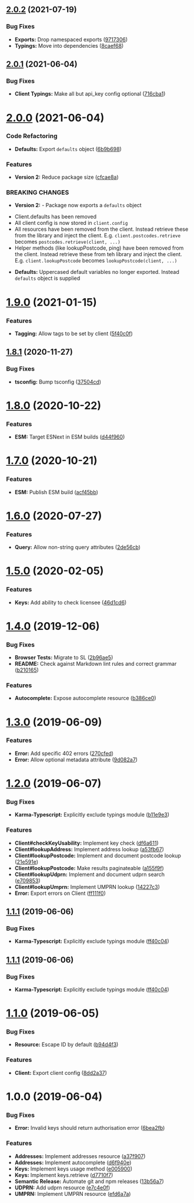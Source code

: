 ## [2.0.2](https://github.com/ideal-postcodes/core-interface/compare/2.0.1...2.0.2) (2021-07-19)


### Bug Fixes

* **Exports:** Drop namespaced exports ([9717306](https://github.com/ideal-postcodes/core-interface/commit/9717306545d6f61cd15ad7ea313727b3f3fd0446))
* **Typings:** Move into dependencies ([8caef68](https://github.com/ideal-postcodes/core-interface/commit/8caef684af0fbfdcc705efc541625d1b55ac3f21))

## [2.0.1](https://github.com/ideal-postcodes/core-interface/compare/2.0.0...2.0.1) (2021-06-04)


### Bug Fixes

* **Client Typings:** Make all but api_key config optional ([716cba1](https://github.com/ideal-postcodes/core-interface/commit/716cba155e4091450abfa82129ac938d61a32edd))

# [2.0.0](https://github.com/ideal-postcodes/core-interface/compare/1.9.0...2.0.0) (2021-06-04)


### Code Refactoring

* **Defaults:** Export `defaults` object ([6b9b698](https://github.com/ideal-postcodes/core-interface/commit/6b9b6981abd517061621436a2afef0f4f62cddb7))


### Features

* **Version 2:** Reduce package size ([cfcae8a](https://github.com/ideal-postcodes/core-interface/commit/cfcae8a7087708820ec0ca1b2d97df3dabd056f5))


### BREAKING CHANGES

* **Version 2:** - Package now exports a `defaults` object
- Client.defaults has been removed
- All client config is now stored in `client.config`
- All resources have been removed from the client. Instead retrieve
these from the library and inject the client. E.g.
`client.postcodes.retrieve` becomes `postcodes.retrieve(client, ...)`
- Helper methods (like lookupPostcode, ping) have been removed from the client.
Instead retrieve these from teh library and inject the client. E.g.
`client.lookupPostcode` becomes `lookupPostcode(client, ...)`
* **Defaults:** Uppercased default variables no longer exported.
Instead `defaults` object is supplied

# [1.9.0](https://github.com/ideal-postcodes/core-interface/compare/1.8.1...1.9.0) (2021-01-15)


### Features

* **Tagging:** Allow tags to be set by client ([5f40c0f](https://github.com/ideal-postcodes/core-interface/commit/5f40c0f98c8a19b46525d0c29aa9e37a339cf747))

## [1.8.1](https://github.com/ideal-postcodes/core-interface/compare/1.8.0...1.8.1) (2020-11-27)


### Bug Fixes

* **tsconfig:** Bump tsconfig ([37504cd](https://github.com/ideal-postcodes/core-interface/commit/37504cdc2e4ecf6a610d672bce60cfdbb61a2e86))

# [1.8.0](https://github.com/ideal-postcodes/core-interface/compare/1.7.0...1.8.0) (2020-10-22)


### Features

* **ESM:** Target ESNext in ESM builds ([d44f960](https://github.com/ideal-postcodes/core-interface/commit/d44f960b314a89881b6afd67f9c8f44cc0a7621a))

# [1.7.0](https://github.com/ideal-postcodes/core-interface/compare/1.6.0...1.7.0) (2020-10-21)


### Features

* **ESM:** Publish ESM build ([acf45bb](https://github.com/ideal-postcodes/core-interface/commit/acf45bbac2f4f0b3872115289e1d35071991abae))

# [1.6.0](https://github.com/ideal-postcodes/core-interface/compare/1.5.0...1.6.0) (2020-07-27)


### Features

* **Query:** Allow non-string query attributes ([2de56cb](https://github.com/ideal-postcodes/core-interface/commit/2de56cb1905e04b6376e5a2a4dc52a9b65aff7be))

# [1.5.0](https://github.com/ideal-postcodes/core-interface/compare/1.4.0...1.5.0) (2020-02-05)


### Features

* **Keys:** Add ability to check licensee ([46d1cd6](https://github.com/ideal-postcodes/core-interface/commit/46d1cd63894d37f727ade827cb1a273fab3e3cf8))

# [1.4.0](https://github.com/ideal-postcodes/core-interface/compare/1.3.0...1.4.0) (2019-12-06)


### Bug Fixes

* **Browser Tests:** Migrate to SL ([2b96ae5](https://github.com/ideal-postcodes/core-interface/commit/2b96ae5))
* **README:** Check against Markdown lint rules and correct grammar ([b210165](https://github.com/ideal-postcodes/core-interface/commit/b210165))


### Features

* **Autocomplete:** Expose autocomplete resource ([b386ce0](https://github.com/ideal-postcodes/core-interface/commit/b386ce0))

# [1.3.0](https://github.com/ideal-postcodes/core-interface/compare/1.2.0...1.3.0) (2019-06-09)


### Features

* **Error:** Add specific 402 errors ([270cfed](https://github.com/ideal-postcodes/core-interface/commit/270cfed))
* **Error:** Allow optional metadata attribute ([9d082a7](https://github.com/ideal-postcodes/core-interface/commit/9d082a7))

# [1.2.0](https://github.com/ideal-postcodes/core-interface/compare/1.1.1...1.2.0) (2019-06-07)


### Bug Fixes

* **Karma-Typescript:** Explicitly exclude typings module ([b11e9e3](https://github.com/ideal-postcodes/core-interface/commit/b11e9e3))


### Features

* **Client#checkKeyUsability:** Implement key check ([df6a611](https://github.com/ideal-postcodes/core-interface/commit/df6a611))
* **Client#lookupAddress:** Implement address lookup ([a53fb67](https://github.com/ideal-postcodes/core-interface/commit/a53fb67))
* **Client#lookupPostcode:** Implement and document postcode lookup ([21e591e](https://github.com/ideal-postcodes/core-interface/commit/21e591e))
* **Client#lookupPostcode:** Make results paginateable ([a155f9f](https://github.com/ideal-postcodes/core-interface/commit/a155f9f))
* **Client#lookupUdprn:** Implement and document udprn search ([e709853](https://github.com/ideal-postcodes/core-interface/commit/e709853))
* **Client#lookupUmprn:** Implement UMPRN lookup ([14227c3](https://github.com/ideal-postcodes/core-interface/commit/14227c3))
* **Error:** Export errors on Client ([ff111f0](https://github.com/ideal-postcodes/core-interface/commit/ff111f0))

## [1.1.1](https://github.com/ideal-postcodes/core-interface/compare/1.1.0...1.1.1) (2019-06-06)


### Bug Fixes

* **Karma-Typescript:** Explicitly exclude typings module ([ff40c04](https://github.com/ideal-postcodes/core-interface/commit/ff40c04))

## [1.1.1](https://github.com/ideal-postcodes/core-interface/compare/1.1.0...1.1.1) (2019-06-06)


### Bug Fixes

* **Karma-Typescript:** Explicitly exclude typings module ([ff40c04](https://github.com/ideal-postcodes/core-interface/commit/ff40c04))

# [1.1.0](https://github.com/ideal-postcodes/core-interface/compare/1.0.0...1.1.0) (2019-06-05)


### Bug Fixes

* **Resource:** Escape ID by default ([b94d4f3](https://github.com/ideal-postcodes/core-interface/commit/b94d4f3))


### Features

* **Client:** Export client config ([8dd2a37](https://github.com/ideal-postcodes/core-interface/commit/8dd2a37))

# 1.0.0 (2019-06-04)


### Bug Fixes

* **Error:** Invalid keys should return authorisation error ([6bea2fb](https://github.com/ideal-postcodes/core-interface/commit/6bea2fb))


### Features

* **Addresses:** Implement addresses resource ([a37f907](https://github.com/ideal-postcodes/core-interface/commit/a37f907))
* **Addresses:** Implement autocomplete ([d6f940e](https://github.com/ideal-postcodes/core-interface/commit/d6f940e))
* **Keys:** Implement keys usage method ([e005900](https://github.com/ideal-postcodes/core-interface/commit/e005900))
* **Keys:** Implement keys.retrieve ([d7710f7](https://github.com/ideal-postcodes/core-interface/commit/d7710f7))
* **Semantic Release:** Automate git and npm releases ([13b56a7](https://github.com/ideal-postcodes/core-interface/commit/13b56a7))
* **UDPRN:** Add udprn resource ([e7c4e0f](https://github.com/ideal-postcodes/core-interface/commit/e7c4e0f))
* **UMPRN:** Implement UMPRN resource ([efd6a7a](https://github.com/ideal-postcodes/core-interface/commit/efd6a7a))
